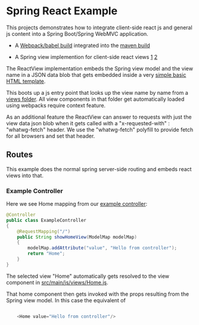 Spring React Example
====================

This projects demonstrates how to integrate client-side react js and general js content into a Spring Boot/Spring WebMVC
application.

 * A [Webpack/babel build](https://github.com/fforw/spring-react-example/blob/master/package.json#L22-L25) integrated 
 into the [maven build](https://github.com/fforw/spring-react-example/blob/master/pom.xml#L67-L141)
 
 * A Spring view implemention for client-side react views 
  [1](https://github.com/fforw/spring-react-example/blob/master/src/main/java/com/github/fforw/springreact/config/ReactViewResolver.java)
  [2](https://github.com/fforw/spring-react-example/blob/master/src/main/java/com/github/fforw/springreact/config/ReactView.java)
  

The ReactView implementation embeds the Spring view model and the view name in a JSON data blob that gets embedded inside
a very [simple basic HTML template](https://github.com/fforw/spring-react-example/blob/master/src/main/resources/templates/template.html).

This boots up a js entry point that looks up the view name by name from a [views folder](https://github.com/fforw/spring-react-example/tree/master/src/main/js/views).
All view components in that folder get automatically loaded using webpacks require context feature.

As an additional feature the ReactView can answer to requests with just the view data json blob when it gets called
with a "x-requested-with" : "whatwg-fetch" header. We use the "whatwg-fetch" polyfill to provide fetch for all browsers
and set that header.

Routes
------

This example does the normal spring server-side routing and embeds react views into that.

### Example Controller

Here we see Home mapping from our [example controller](https://github.com/fforw/spring-react-example/blob/master/src/main/java/com/github/fforw/springreact/service/ExampleController.java):

```java  
@Controller
public class ExampleController
{
    @RequestMapping("/")
    public String showHomeView(ModelMap modelMap)
    {
        modelMap.addAttribute("value", "Hello from controller");
        return "Home";
    }
}
```  

The selected view "Home" automatically gets resolved to the view component in [src/main/js/views/Home.js](https://github.com/fforw/spring-react-example/blob/master/src/main/js/views/Home.js).

That home component then gets invoked with the props resulting from the Spring view model. In this case the equivalent of

```js

    <Home value="Hello from controller"/>

```

